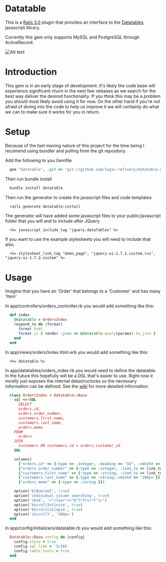 Datatable
=========

This is a [Rails 3.0](http://rubyonrails.org) plugin that provides an interface to the [Datatables](http://datatables.net) javascript library.

Currently this gem only supports MySQL and PostgreSQL through ActiveRecord.

![Alt text](https://github.com/logic-refinery/datatable/raw/master/images/datatable_screenshot.png "optional title") 

Introduction
============

This gem is in an early stage of development.  It's likely the code base will experience significant churn in the next few releases as we
search for the best way deliver the desired functionality.  If you think this may be a problem you should most likely avoid using it for now.
On the other hand if you're not afraid of diving into the code to help us improve it we will certiainly do what we can to make sure it works
for you in return.

Setup
======

Because of the fast moving nature of this project for the time being I recomend using bundler and pulling from the git repository.

Add the following to you Gemfile

```ruby
  gem "datatable", :git => "git://github.com/logic-refinery/datatable.git"
```

Then run bundle install

```sh
  bundle install datatable
```

Then run the generator to create the javascript files and code templates

```sh
  rails generate datatable:install
```

The generator will have added some javascript files to your public/javascript folder that you will and to include after JQuery

```erb
  <%= javascript_include_tag "jquery.dataTables" %>
```

If you want to use the example stylesheets you will need to include that also.

```erb
  <%= stylesheet_link_tag "demo_page", "jquery-ui-1.7.2.custom.css", "jquery-ui-1.7.2.custom" %>
```

Usage
=====

Imagine that you have an 'Order' that belongs to a 'Customer' and has many 'Item'

In app/controllers/orders_controller.rb you would add something like this:

```ruby
  def index
    @datatable = OrdersIndex
    respond_to do |format|
      format.html
      format.js { render :json => @datatable.query(params).to_json }
    end
  end
```

In app/views/orders/index.html.erb you would add something like this:

```erb
  <%= datatable %>
```

In app/datatables/orders_index.rb you would need to define the datatable.  In the future this hopefully will be a DSL that's easier to use.
Right now it mostly just exposes the internal datastructures so the necessary information can be defined. See the [wiki](https://github.com/logic-refinery/datatable/wiki) 
for more detailed information.

```ruby
  class OrdersIndex < Datatable::Base
    sql <<-SQL
      SELECT
      orders.id,
      orders.order_number,
      customers.first_name,
      customers.last_name,
      orders.memo
    FROM
      orders
    JOIN
      customers ON customers.id = orders.customer_id
    SQL

    columns(
      {"orders.id" => {:type => :integer, :heading => "Id", :sWidth => '50px'}},
      {"orders.order_number" => {:type => :integer, :link_to => link_to('{{1}}', order_path('{{0}}')),:heading => 'Order Number', :sWidth => '125px' }},
      {"customers.first_name" => {:type => :string, :link_to => link_to('{{2}}', order_path('{{0}}')),:sWidth => '200px' }},
      {"customers.last_name" => {:type => :string,:sWidth => '200px'}},
      {"orders.memo" => {:type => :string }})

    option('bJQueryUI', true)
    option('individual_column_searching', true)
    option('sDom', '<"clear"><"H"Trf>t<"F"i>')
    option('bScrollInfinite', true)
    option('bScrollCollapse', true)
    option('sScrollY', '200px')
  end
```

In app/config/initializers/datatable.rb you would add something like this:

```ruby
  Datatable::Base.config do |config|
    config.style = true
    config.sql_like = 'ILIKE'
    config.table_tools = true
  end
```
